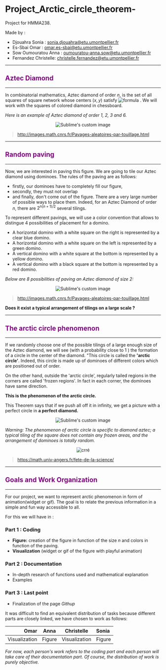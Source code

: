 # Project_Arctic_circle_theorem-
Project for HMMA238.

Made by :
* Djouahra Sonia : sonia.djouahra@etu.umontpellier.fr
* Es-Sbai Omar : omar.es-sbai@etu.umontpellier.fr
* Sow Oumouratou Anna : oumouratou-anna.sow@etu.umontpellier.fr
* Fernandez Christelle: christelle.fernandez@etu.umontpellier.fr

-------------------------------

## <font color="purple">Aztec Diamond </font>
------------------------------------

In combinatorial mathematics, Aztec diamond of order $n$, is the set of all squares of square network whose centers $(x,y)$ satisfy ![formula](https://render.githubusercontent.com/render/math?math=|%20x%20|%20%2B%20|%20y%20|%20≤%20n.) .
We will work with the squares of colored diamond in chessboard.

*Here is an example of Aztec diamond of order $1$, $2$, $3$ and $6$.*

<p align="center">
  <img src="https://user-images.githubusercontent.com/78490299/112157586-a5c83600-8be7-11eb-888d-f195621129ff.png" alt="Sublime's custom image"/>
</p>


>http://images.math.cnrs.fr/Pavages-aleatoires-par-touillage.html


-----------------------------------
## <font color="purple">Random paving </font>
--------------------------------------

Now, we are interested in paving this figure.
We are going to tile our Aztec diamond using dominoes. The rules of the paving are as follows:
- firstly, our dominoes have to completely fill our figure,
- secondly, they must not overlap 
- and finally, don't come out of the figure.
There are a very large number of possible ways to place them. Indeed, for an Aztec Diamond of order $n$, there are  $2^{n(n+1)/2}$ several tilings.

To represent different pavings, we will use a color convention that allows to distingue 4 possibilities of placement for a domino. 
- A horizontal domino with a white square on the right is represented by a clear blue domino.
- A horizontal domino with a white square on the left is represented by a green domino.
- A vertical domino with a white square at the bottom is represented by a yellow domino.
- A vertical domino with a black square at the bottom is represented by a red domino.

*Below are $8$ possibilities of paving an Aztec diamond of size $2$:*
<p align="center">
  <img src="https://user-images.githubusercontent.com/78490299/112157958-00619200-8be8-11eb-8330-ca0a3d207fee.png" alt="Sublime's custom image"/>
</p>


>http://images.math.cnrs.fr/Pavages-aleatoires-par-touillage.html

__Does it exist a typical arrangement of tilings on a large scale ?__


-------------------

## <font color="purple"> The arctic circle phenomenon </font>
----------------------------------


If we randomly choose one of the possible tilings of a large enough size of the Aztec diamond, we will see (with a probability close to $1$ ) the formation of a circle in the center of the diamond. "This circle is called the **'arctic circle'**. Indeed, this circle is made up of dominoes of different colors which are positioned out of order.

On the other hand, outside the 'arctic circle', regularly tailed regions in the corners are called 'frozen regions'. In fact in each corner, the dominoes have same direction.

**This is the phenomenon of the arctic circle.**

This Theorem says that if we push all off it in infinity, we get a picture with a perfect circle in **a perfect diamond.**


<p align="center">
  <img src="https://user-images.githubusercontent.com/78490299/112158817-d3fa4580-8be8-11eb-9dc5-036e8558cc52.png" alt="Sublime's custom image"/>
</p>


*Warning: The phenomenon of arctic circle is specific to diamond aztec; a typical tiling of the square does not contain any frozen areas, and the arrangement of dominoes is totally random.*

<p align="center">
  <img src="https://user-images.githubusercontent.com/78490299/112158874-e1afcb00-8be8-11eb-8554-4396720d6afe.png" alt="crré"/>
</p>



>https://math.univ-angers.fr/fete-de-la-science/

-------------------
## <font color="purple">Goals and Work Organization</font>
----------------

For our project, we want to represent arctic phenomenon in form of animation(widget or gif).
The goal is to relate the previous information in a simple and fun way accessible to all.

For this we will have in :

### Part 1 : Coding
* **Figure:** creation of the figure in function of the size $n$ and colors in function of the paving.
* **Visualization** (widget or gif of the figure with playful animation)

### Part 2 : Documentation
* In-depth research of functions used and mathematical explanation
* Examples


### Part 3 : Last point 
* Finalization of the page *Githup*

It was difficult to find an equivalent distribution of tasks because different parts are closely linked, we have chosen to work as follows:


| Omar | Anna | Christelle | Sonia |
|--:|---------|:--:|:----|
|Visualization|   Figure      | Visualization |    Figure      |


*For now, each person's work refers to the coding part and each person will take care of their documentation part. Of course, the distribution of work is purely objective.*



